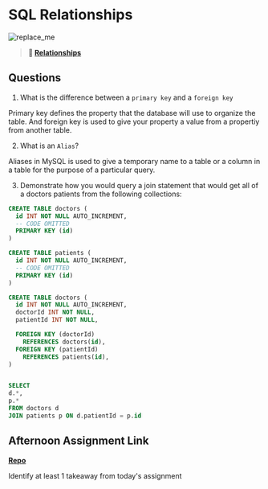 # SQL Relationships

![replace_me](https://codeworks.blob.core.windows.net/public/assets/img/illustrations/placeholder.svg)

> **📖 [Relationships](https://codeworksacademy.com/fs-student-guide/resources/wk11/02-MySQL-Relationships)**

## Questions

1. What is the difference between a `primary key` and a `foreign key`

Primary key defines the property that the database will use to organize the table. And foreign key is used to give your property a value from a propertiy from another table.

2. What is an `Alias`?

Aliases in MySQL is used to give a temporary name to a table or a column in a table for the purpose of a particular query.

3. Demonstrate how you would query a join statement that would get all of a doctors patients from the following collections:

```SQL
CREATE TABLE doctors (
  id INT NOT NULL AUTO_INCREMENT,
  -- CODE OMITTED
  PRIMARY KEY (id)
)

CREATE TABLE patients (
  id INT NOT NULL AUTO_INCREMENT,
  -- CODE OMITTED
  PRIMARY KEY (id)
)

CREATE TABLE doctors (
  id INT NOT NULL AUTO_INCREMENT,
  doctorId INT NOT NULL,
  patientId INT NOT NULL,

  FOREIGN KEY (doctorId)
    REFERENCES doctors(id),
  FOREIGN KEY (patientId)
    REFERENCES patients(id),
)


SELECT 
d.*,
p.*
FROM doctors d
JOIN patients p ON d.patientId = p.id
```

## Afternoon Assignment Link

**[Repo](https://github.com/JoaoLucasMelo/vacayBackend)**

Identify at least 1 takeaway from today's assignment
